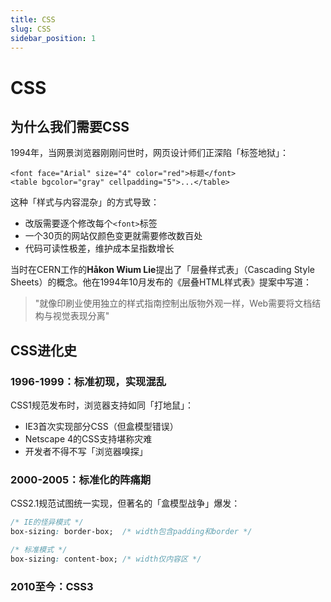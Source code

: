 ```yaml
---
title: CSS
slug: CSS
sidebar_position: 1
---
```



# CSS

## 为什么我们需要CSS

1994年，当网景浏览器刚刚问世时，网页设计师们正深陷「标签地狱」：

```
<font face="Arial" size="4" color="red">标题</font>
<table bgcolor="gray" cellpadding="5">...</table>
```

这种「样式与内容混杂」的方式导致：

- 改版需要逐个修改每个`<font>`标签
- 一个30页的网站仅颜色变更就需要修改数百处
- 代码可读性极差，维护成本呈指数增长

当时在CERN工作的<b>Håkon Wium Lie</b>提出了「层叠样式表」（Cascading Style Sheets）的概念。他在1994年10月发布的《层叠HTML样式表》提案中写道：

> "就像印刷业使用独立的样式指南控制出版物外观一样，Web需要将文档结构与视觉表现分离"

## CSS进化史

### 1996-1999：标准初现，实现混乱

CSS1规范发布时，浏览器支持如同「打地鼠」：

- IE3首次实现部分CSS（但盒模型错误）
- Netscape 4的CSS支持堪称灾难
- 开发者不得不写「浏览器嗅探」

### 2000-2005：标准化的阵痛期

CSS2.1规范试图统一实现，但著名的「盒模型战争」爆发：

```css
/* IE的怪异模式 */
box-sizing: border-box;  /* width包含padding和border */

/* 标准模式 */
box-sizing: content-box; /* width仅内容区 */
```

### 2010至今：CSS3

